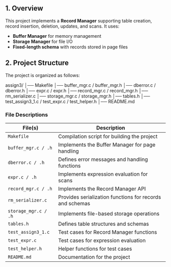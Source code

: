 ## **1. Overview**  
This project implements a **Record Manager** supporting table creation, record insertion, deletion, updates, and scans. It uses:  
- **Buffer Manager** for memory management  
- **Storage Manager** for file I/O  
- **Fixed-length schema** with records stored in page files  
## **2. Project Structure**  
The project is organized as follows:

assign3/ │── Makefile │── buffer_mgr.c / buffer_mgr.h │── dberror.c / dberror.h │── expr.c / expr.h │── record_mgr.c / record_mgr.h │── rm_serializer.c │── storage_mgr.c / storage_mgr.h │── tables.h │── test_assign3_1.c / test_expr.c / test_helper.h │── README.md

### **File Descriptions**  
| File(s)                 | Description |
|-------------------------|------------|
| `Makefile`              | Compilation script for building the project |
| `buffer_mgr.c / .h`     | Implements the Buffer Manager for page handling |
| `dberror.c / .h`        | Defines error messages and handling functions |
| `expr.c / .h`           | Implements expression evaluation for scans |
| `record_mgr.c / .h`     | Implements the Record Manager API |
| `rm_serializer.c`       | Provides serialization functions for records and schemas |
| `storage_mgr.c / .h`    | Implements file-based storage operations |
| `tables.h`              | Defines table structures and schemas |
| `test_assign3_1.c`      | Test cases for Record Manager functions |
| `test_expr.c`           | Test cases for expression evaluation |
| `test_helper.h`         | Helper functions for test cases |
| `README.md`             | Documentation for the project |
